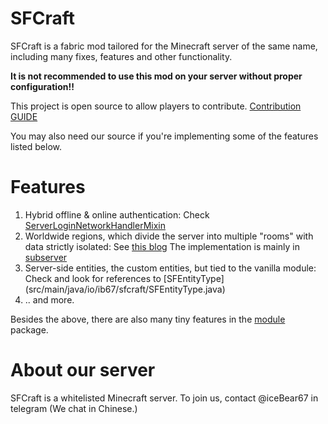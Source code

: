 # SFCraft

SFCraft is a fabric mod tailored for the Minecraft server of the same name, including many fixes, features and other functionality.

**It is not recommended to use this mod on your server without proper configuration!!**

This project is open source to allow players to contribute. [Contribution GUIDE](./CONTRIBUTING.md)

You may also need our source if you're implementing some of the features listed below.

# Features

1. Hybrid offline & online authentication: Check [ServerLoginNetworkHandlerMixin](src/main/java/io/ib67/sfcraft/mixin/server/ServerLoginNetworkHandlerMixin.java)
2. Worldwide regions, which divide the server into multiple "rooms" with data strictly isolated: See [this blog](https://blog.0w0.ing/2024/07/17/multiserver-based-on-one-utilizing-transfer/)
  The implementation is mainly in [subserver](src/main/java/io/ib67/sfcraft/mixin/server/subserver/)
3. Server-side entities, the custom entities, but tied to the vanilla module: Check and look for references to [SFEntityType] (src/main/java/io/ib67/sfcraft/SFEntityType.java)
4. .. and more.

Besides the above, there are also many tiny features in the [module](src/main/java/io/ib67/sfcraft/module/) package.

# About our server

SFCraft is a whitelisted Minecraft server. To join us, contact @iceBear67 in telegram (We chat in Chinese.)
